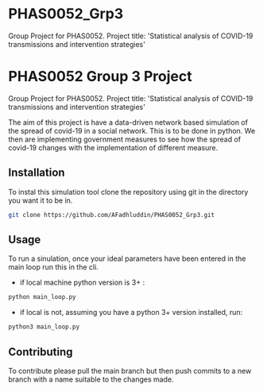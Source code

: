 # PHAS0052_Grp3
Group Project for PHAS0052. Project title: 'Statistical analysis of COVID-19 transmissions and intervention strategies'

# PHAS0052 Group 3 Project

Group Project for PHAS0052. Project title: 'Statistical analysis of COVID-19 transmissions and intervention strategies'

The aim of this project is have a data-driven network based simulation of the spread of covid-19 in a social network. This is to be done in python. 
We then are implementing government measures to see how the spread of covid-19 changes with the implementation of different measure. 

## Installation

To instal this simulation tool clone the repository using git in the directory you want it to be in.

```bash
git clone https://github.com/AFadhluddin/PHAS0052_Grp3.git
```

## Usage

To run a sinulation, once your ideal parameters have been entered in the main loop run this in the cli.

- if local machine python version is 3+ :

```bash
python main_loop.py
```

- if local is not, assuming you have a python 3+ version installed, run:

```bash
python3 main_loop.py
```

## Contributing
To contribute please pull the main branch but then push commits to a new branch with a name suitable to the changes made.
